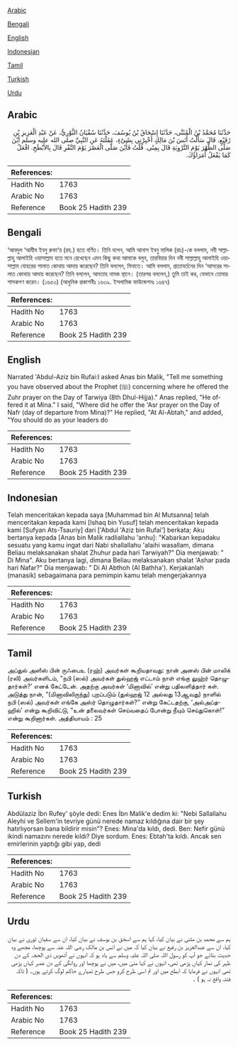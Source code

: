 [Arabic](#arabic)

[Bengali](#bengali)

[English](#english)

[Indonesian](#indonesian)

[Tamil](#tamil)

[Turkish](#turkish)

[Urdu](#urdu)

## Arabic


<div dir="rtl" lang="ar" style={{fontSize:'larger',backgroundColor:'#f8f9fa',padding:20}}>
حَدَّثَنَا مُحَمَّدُ بْنُ الْمُثَنَّى، حَدَّثَنَا إِسْحَاقُ بْنُ يُوسُفَ، حَدَّثَنَا سُفْيَانُ الثَّوْرِيُّ، عَنْ عَبْدِ الْعَزِيزِ بْنِ رُفَيْعٍ، قَالَ سَأَلْتُ أَنَسَ بْنَ مَالِكٍ أَخْبِرْنِي بِشَىْءٍ، عَقَلْتَهُ عَنِ النَّبِيِّ صلى الله عليه وسلم أَيْنَ صَلَّى الظُّهْرَ يَوْمَ التَّرْوِيَةِ قَالَ بِمِنًى‏.‏ قُلْتُ فَأَيْنَ صَلَّى الْعَصْرَ يَوْمَ النَّفْرِ قَالَ بِالأَبْطَحِ‏.‏ افْعَلْ كَمَا يَفْعَلُ أُمَرَاؤُكَ‏.‏
</div>
<div style={{backgroundColor:'#f8f9fa',padding:20, marginBottom: 10}}><table> <thead> <tr> <th>References:</th> <th></th> </tr> </thead> <tbody><tr><td>Hadith No</td><td>1763</td></tr><tr><td>Arabic No</td><td>1763</td></tr><tr><td>Reference</td><td>Book 25 Hadith 239</td></tr></tbody></table></div>

## Bengali


<div dir="ltr" lang="bn" style={{fontSize:'larger',backgroundColor:'#f8f9fa',padding:20}}>
‘আবদুল ‘আযীয ইবনু রুফা‘য় (রহ.) হতে বর্ণিত। তিনি বলেন, আমি আনাস ইবনু মালিক (রাঃ)-কে বললাম, নবী সাল্লাল্লাহু আলাইহি ওয়াসাল্লাম হতে মনে রেখেছেন এমন কিছু কথা আমাকে বলুন, তারবিয়ার দিন নবী সাল্লাল্লাহু আলাইহি ওয়াসাল্লাম যোহরের সালাত কোথায় আদায় করেছেন? তিনি বললেন, মিনাতে। আমি বললাম, প্রত্যাবর্তনের দিন ‘আসরের সালাত কোথায় আদায় করেছেন? তিনি বললেন, আবতাহ নামক স্থানে। (তারপর বললেন,) তুমি তাই কর, যেভাবে তোমার শাসকগণ করেন। (১৬৫৩) (আধুনিক প্রকাশনীঃ ১৬৩৯. ইসলামিক ফাউন্ডেশনঃ ১৬৪৭)
</div>
<div style={{backgroundColor:'#f8f9fa',padding:20, marginBottom: 10}}><table> <thead> <tr> <th>References:</th> <th></th> </tr> </thead> <tbody><tr><td>Hadith No</td><td>1763</td></tr><tr><td>Arabic No</td><td>1763</td></tr><tr><td>Reference</td><td>Book 25 Hadith 239</td></tr></tbody></table></div>

## English


<div dir="ltr" lang="en" style={{fontSize:'larger',backgroundColor:'#f8f9fa',padding:20}}>
Narrated 'Abdul-Aziz bin Rufai:I asked Anas bin Malik, "Tell me something you have observed about the Prophet (ﷺ) concerning where he offered the Zuhr prayer on the Day of Tarwiya (8th Dhul-Hijja)." Anas replied, "He offered it at Mina." I said, "Where did he offer the 'Asr prayer on the Day of Nafr (day of departure from Mina)?" He replied, "At Al-Abtah," and added, "You should do as your leaders do
</div>
<div style={{backgroundColor:'#f8f9fa',padding:20, marginBottom: 10}}><table> <thead> <tr> <th>References:</th> <th></th> </tr> </thead> <tbody><tr><td>Hadith No</td><td>1763</td></tr><tr><td>Arabic No</td><td>1763</td></tr><tr><td>Reference</td><td>Book 25 Hadith 239</td></tr></tbody></table></div>

## Indonesian


<div dir="ltr" lang="id" style={{fontSize:'larger',backgroundColor:'#f8f9fa',padding:20}}>
Telah menceritakan kepada saya [Muhammad bin Al Mutsanna] telah menceritakan kepada kami [Ishaq bin Yusuf] telah menceritakan kepada kami [Sufyan Ats-Tsauriy] dari ['Abdul 'Aziz bin Rufai'] berkata; Aku bertanya kepada [Anas bin Malik radliallahu 'anhu]: "Kabarkan kepadaku sesuatu yang kamu ingat dari Nabi shallallahu 'alaihi wasallam, dimana Beliau melaksanakan shalat Zhuhur pada hari Tarwiyah?" Dia menjawab: " Di Mina". Aku bertanya lagi, dimana Beliau melaksanakan shalat 'Ashar pada hari Nafar?" Dia menjawab: " Di Al Abthoh (Al Bathha'). Kerjakanlah (manasik) sebagaimana para pemimpin kamu telah mengerjakannya
</div>
<div style={{backgroundColor:'#f8f9fa',padding:20, marginBottom: 10}}><table> <thead> <tr> <th>References:</th> <th></th> </tr> </thead> <tbody><tr><td>Hadith No</td><td>1763</td></tr><tr><td>Arabic No</td><td>1763</td></tr><tr><td>Reference</td><td>Book 25 Hadith 239</td></tr></tbody></table></div>

## Tamil


<div dir="ltr" lang="ta" style={{fontSize:'larger',backgroundColor:'#f8f9fa',padding:20}}>
அப்துல் அஸீஸ் பின் ருஃபைஉ (ரஹ்) அவர்கள் கூறியதாவது: நான் அனஸ் பின் மாலிக் (ரலி) அவர்களிடம், “நபி (ஸல்) அவர்கள் துல்ஹஜ் எட்டாம் நாள் எங்கு லுஹ்ர் தொழுதார்கள்?’ எனக் கேட்டேன். அதற்கு அவர்கள் ‘மினாவில்’ என்று பதிலளித்தார் கள். அடுத்து நான், “(மினாவிலிருந்து) புறப்படும் (துல்ஹஜ் 12 அல்லது 13ஆவது) நாளில் நபி (ஸல்) அவர்கள் எங்கே அஸ்ர் தொழுதார்கள்?” என்று கேட்டதற்கு, ‘அல்அப்தஹில்’ என்று கூறிவிட்டு, “உன் தலைவர்கள் செய்வதைப் போன்று நீயும் செய்துகொள்!” என்று கூறினார்கள். அத்தியாயம் : 25
</div>
<div style={{backgroundColor:'#f8f9fa',padding:20, marginBottom: 10}}><table> <thead> <tr> <th>References:</th> <th></th> </tr> </thead> <tbody><tr><td>Hadith No</td><td>1763</td></tr><tr><td>Arabic No</td><td>1763</td></tr><tr><td>Reference</td><td>Book 25 Hadith 239</td></tr></tbody></table></div>

## Turkish


<div dir="ltr" lang="tr" style={{fontSize:'larger',backgroundColor:'#f8f9fa',padding:20}}>
Abdülaziz İbn Rufey' şöyle dedi: Enes İbn Malik'e dedim ki: "Nebi Sallallahu Aleyhi ve Sellem'in tevriye günü nerede namaz kıldığına dair bir şey hatırlıyorsan bana bildirir misin"? Enes: Mina'da kıldı, dedi. Ben: Nefir günü ikindi namazını nerede kıldı? Diye sordum. Enes: Ebtah'ta kıldı. Ancak sen emirlerinin yaptığı gibi yap, dedi
</div>
<div style={{backgroundColor:'#f8f9fa',padding:20, marginBottom: 10}}><table> <thead> <tr> <th>References:</th> <th></th> </tr> </thead> <tbody><tr><td>Hadith No</td><td>1763</td></tr><tr><td>Arabic No</td><td>1763</td></tr><tr><td>Reference</td><td>Book 25 Hadith 239</td></tr></tbody></table></div>

## Urdu


<div dir="rtl" lang="ur" style={{fontSize:'larger',backgroundColor:'#f8f9fa',padding:20}}>
ہم سے محمد بن مثنی نے بیان کیا، کہا ہم سے اسحٰق بن یوسف نے بیان کیا، ان سے سفیان ثوری نے بیان کیا، ان سے عبدالعزیز بن رفیع نے بیان کیا کہ میں نے انس بن مالک رضی اللہ عنہ سے پوچھا، مجھے وہ حدیث بتائے جو آپ کو رسول اللہ صلی اللہ علیہ وسلم سے یاد ہو کہ انہوں نے آٹھویں ذی الحجہ کے دن ظہر کی نماز کہاں پڑھی تھی، انہوں نے کہا منیٰ میں، میں نے پوچھا اور روانگی کے دن عصر کہاں پڑھی تھی انہوں نے فرمایا کہ ابطح میں اور تم اسی طرح کرو جس طرح تمہارے حاکم لوگ کرتے ہوں۔ ( تاکہ فتنہ واقع نہ ہو ) ۔
</div>
<div style={{backgroundColor:'#f8f9fa',padding:20, marginBottom: 10}}><table> <thead> <tr> <th>References:</th> <th></th> </tr> </thead> <tbody><tr><td>Hadith No</td><td>1763</td></tr><tr><td>Arabic No</td><td>1763</td></tr><tr><td>Reference</td><td>Book 25 Hadith 239</td></tr></tbody></table></div>